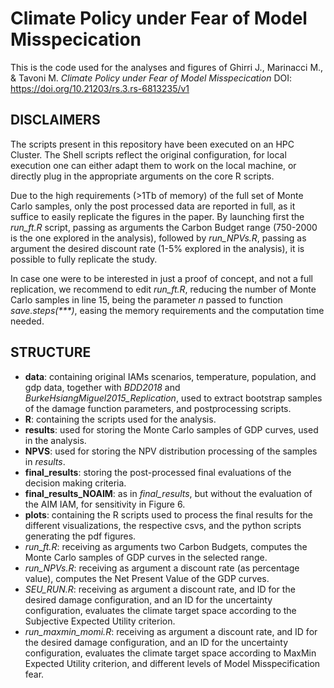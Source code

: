 # Climate Policy under Fear of Model Misspecication

This is the code used for the analyses and figures of Ghirri J., Marinacci M., & Tavoni M. _Climate Policy under Fear of Model Misspecication_ DOI: https://doi.org/10.21203/rs.3.rs-6813235/v1

## DISCLAIMERS
The scripts present in this repository have been executed on an HPC Cluster. The Shell scripts reflect the original configuration, for local execution one can either adapt them to work on the local machine, or directly plug in the appropriate arguments on the core R scripts.

Due to the high requirements (>1Tb of memory) of the full set of Monte Carlo samples, only the post processed data are reported in full, as it suffice to easily replicate the figures in the paper. 
By launching first the _run_ft.R_ script, passing as arguments the Carbon Budget range (750-2000 is the one explored in the analysis), followed by _run_NPVs.R_, passing as argument the desired discount rate (1-5% explored in the analysis), it is possible to fully replicate the study.

In case one were to be interested in just a proof of concept, and not a full replication, we recommend to edit _run_ft.R_, reducing the number of Monte Carlo samples in line 15, being the parameter _n_ passed to function _save.steps(***)_, easing the memory requirements and the computation time needed.

## STRUCTURE
- **data**: containing original IAMs scenarios, temperature, population, and gdp data, together with *BDD2018* and *BurkeHsiangMiguel2015_Replication*, used to extract bootstrap samples of the damage function parameters, and postprocessing scripts.
- **R**: containing the scripts used for the analysis.
- **results**: used for storing the Monte Carlo samples of GDP curves, used in the analysis.
- **NPVS**: used for storing the NPV distribution processing of the samples in *results*.
- **final_results**: storing the post-processed final evaluations of the decision making criteria.
- **final_results_NOAIM**: as in *final_results*, but without the evaluation of the AIM IAM, for sensitivity in Figure 6.
- **plots**: containing the R scripts used to process the final results for the different visualizations, the respective csvs, and the python scripts generating the pdf figures.
- _run_ft.R_: receiving as arguments two Carbon Budgets, computes the Monte Carlo samples of GDP curves in the selected range.
- _run_NPVs.R_: receiving as argument a discount rate (as percentage value), computes the Net Present Value of the GDP curves.
- _SEU_RUN.R_: receiving as argument a discount rate, and ID for the desired damage configuration, and an ID for the uncertainty configuration, evaluates the climate target space according to the Subjective Expected Utility criterion.
- _run_maxmin_momi.R_: receiving as argument a discount rate, and ID for the desired damage configuration, and an ID for the uncertainty configuration, evaluates the climate target space according to MaxMin Expected Utility criterion, and different levels of Model Misspecification fear.
